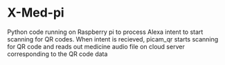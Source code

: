 # X-Med-pi

Python code running on Raspberry pi to process Alexa intent to start scanning for QR codes.
When intent is recieved, picam_qr starts scanning for QR code and reads out medicine audio file on cloud server corresponding to the QR code data
